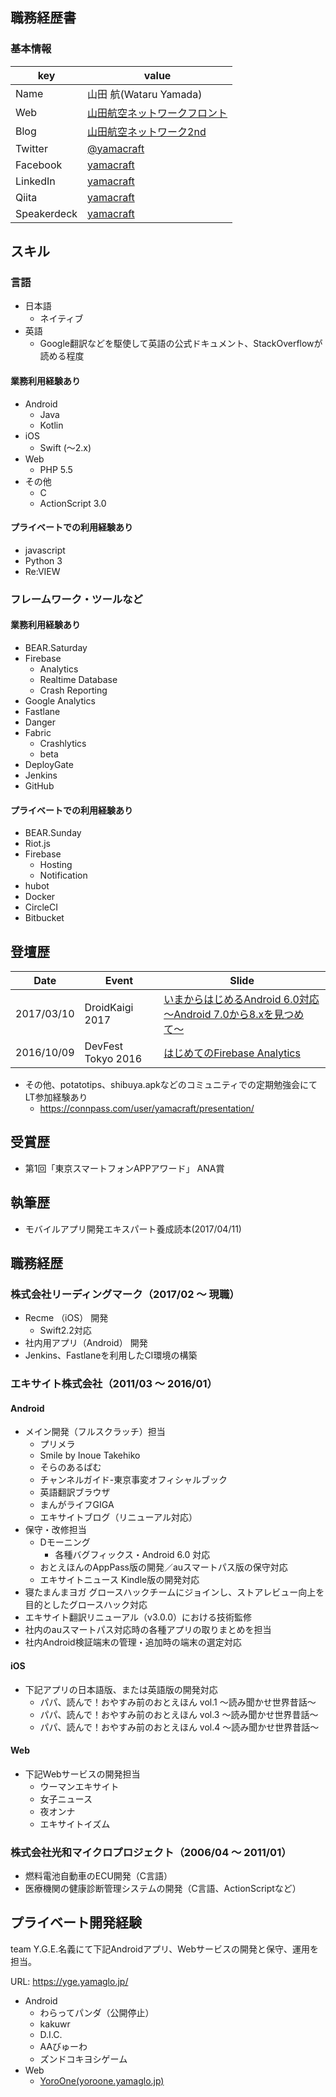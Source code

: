 ## 職務経歴書

### 基本情報

|key|value|
|---|-----|
|Name|山田 航(Wataru Yamada)|
|Web|[山田航空ネットワークフロント](http://yamacraft.github.io/)|
|Blog|[山田航空ネットワーク2nd](http://yamacraft2.exblog.jp/)|
|Twitter|[@yamacraft](https://twitter.com/yamacraft)|
|Facebook|[yamacraft](https://www.facebook.com/yamacraft)|
|LinkedIn|[yamacraft](https://www.linkedin.com/in/yamacraft/)|
|Qiita|[yamacraft](http://qiita.com/yamacraft)|
|Speakerdeck|[yamacraft](https://speakerdeck.com/yamacraft)|

## スキル

### 言語

- 日本語
    - ネイティブ
- 英語
    - Google翻訳などを駆使して英語の公式ドキュメント、StackOverflowが読める程度

#### 業務利用経験あり

- Android
    - Java
    - Kotlin
- iOS
    - Swift (〜2.x)
- Web
    - PHP 5.5
- その他
    - C
    - ActionScript 3.0

#### プライベートでの利用経験あり

- javascript
- Python 3
- Re:VIEW

### フレームワーク・ツールなど

#### 業務利用経験あり

- BEAR.Saturday
- Firebase
    - Analytics
    - Realtime Database
    - Crash Reporting
- Google Analytics
- Fastlane
- Danger
- Fabric
    - Crashlytics
    - beta
- DeployGate
- Jenkins
- GitHub

#### プライベートでの利用経験あり

- BEAR.Sunday
- Riot.js
- Firebase
    - Hosting
    - Notification
- hubot
- Docker
- CircleCI
- Bitbucket

## 登壇歴

|Date|Event|Slide|
|---|---|---|
|2017/03/10|DroidKaigi 2017|[いまからはじめるAndroid 6.0対応 〜Android 7.0から8.xを見つめて〜](https://speakerdeck.com/yamacraft/imakarahazimeruandroid-6-dot-0dui-ying)|
|2016/10/09|DevFest Tokyo 2016|[はじめてのFirebase Analytics](https://speakerdeck.com/yamacraft/hazimetefalsefirebase-analytics)|

- その他、potatotips、shibuya.apkなどのコミュニティでの定期勉強会にてLT参加経験あり
    - https://connpass.com/user/yamacraft/presentation/

## 受賞歴

- 第1回「東京スマートフォンAPPアワード」 ANA賞

## 執筆歴

- モバイルアプリ開発エキスパート養成読本(2017/04/11)

## 職務経歴

### 株式会社リーディングマーク（2017/02 〜 現職）

- Recme （iOS） 開発
    - Swift2.2対応
- 社内用アプリ（Android） 開発
- Jenkins、Fastlaneを利用したCI環境の構築

### エキサイト株式会社（2011/03 〜 2016/01）

#### Android

- メイン開発（フルスクラッチ）担当
    - プリメラ
    - Smile by Inoue Takehiko
    - そらのあるばむ
    - チャンネルガイド-東京事変オフィシャルブック
    - 英語翻訳ブラウザ
    - まんがライフGIGA
    - エキサイトブログ（リニューアル対応）
- 保守・改修担当
    - Dモーニング
        - 各種バグフィックス・Android 6.0 対応
    - おとえほんのAppPass版の開発／auスマートパス版の保守対応
    - エキサイトニュース Kindle版の開発対応
- 寝たまんまヨガ グロースハックチームにジョインし、ストアレビュー向上を目的としたグロースハック対応
- エキサイト翻訳リニューアル（v3.0.0）における技術監修
- 社内のauスマートパス対応時の各種アプリの取りまとめを担当
- 社内Android検証端末の管理・追加時の端末の選定対応

#### iOS

- 下記アプリの日本語版、または英語版の開発対応
    - パパ、読んで！おやすみ前のおとえほん vol.1 ～読み聞かせ世界昔話～
    - パパ、読んで！おやすみ前のおとえほん vol.3 ～読み聞かせ世界昔話～
    - パパ、読んで！おやすみ前のおとえほん vol.4 ～読み聞かせ世界昔話～

#### Web

- 下記Webサービスの開発担当
    - ウーマンエキサイト
    - 女子ニュース
    - 夜オンナ
    - エキサイトイズム

### 株式会社光和マイクロプロジェクト（2006/04 〜 2011/01）

- 燃料電池自動車のECU開発（C言語）
- 医療機関の健康診断管理システムの開発（C言語、ActionScriptなど）

## プライベート開発経験

team Y.G.E.名義にて下記Androidアプリ、Webサービスの開発と保守、運用を担当。

URL: https://yge.yamaglo.jp/

- Android
    - わらってパンダ（公開停止）
    - kakuwr
    - D.I.C.
    - AAびゅーわ
    - ズンドコキヨシゲーム
- Web
    - [YoroOne(yoroone.yamaglo.jp)](https://yoroone.yamaglo.jp/)